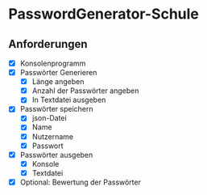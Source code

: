 # PasswordGenerator-Schule

## Anforderungen

- [x] Konsolenprogramm
- [x] Passwörter Generieren
  - [x] Länge angeben
  - [x] Anzahl der Passwörter angeben
  - [x] In Textdatei ausgeben
- [x] Passwörter speichern
  - [x] json-Datei
  - [x] Name
  - [x] Nutzername
  - [x] Passwort
- [x] Passwörter ausgeben
  - [x] Konsole
  - [x] Textdatei
- [x] Optional: Bewertung der Passwörter
